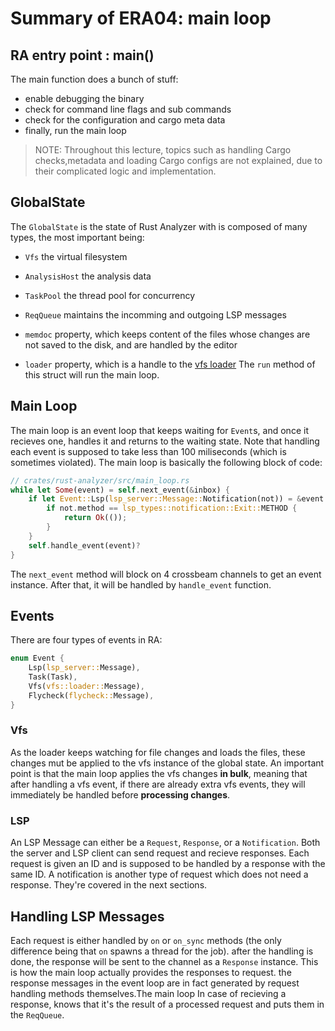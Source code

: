 # Summary of ERA04: main loop

## RA entry point : main()
The main function does a bunch of stuff:
* enable debugging the binary
* check for command line flags and sub commands
* check for the configuration and cargo meta data
* finally, run the main loop

> NOTE: Throughout this lecture, topics such as handling Cargo checks,metadata and loading Cargo configs are not explained, due to their complicated logic and implementation.

## GlobalState
The `GlobalState` is the state of Rust Analyzer with is composed of many types, the most important being: 
* `Vfs` the virtual filesystem
* `AnalysisHost` the analysis data
* `TaskPool` the thread pool for concurrency
* `ReqQueue` maintains the incomming and outgoing LSP messages

* `memdoc` property, which keeps content of the files whose changes are not saved to the disk, and are handled by the editor
* `loader` property, which is a handle to the [vfs loader](vfs_02.md)
The `run` method of this struct will run the main loop.

## Main Loop
The main loop is an event loop that keeps waiting for `Event`s, and once it recieves one, handles it and returns to the waiting state. Note that handling each event is supposed to take less than 100 miliseconds (which is sometimes violated). The main loop is basically the following block of code:
``` rust
// crates/rust-analyzer/src/main_loop.rs
while let Some(event) = self.next_event(&inbox) {
    if let Event::Lsp(lsp_server::Message::Notification(not)) = &event {
        if not.method == lsp_types::notification::Exit::METHOD {
            return Ok(());
        }
    }
    self.handle_event(event)?
}
```
The `next_event` method will block on 4 crossbeam channels to get an event instance. After that, it will be handled by `handle_event` function.

## Events
There are four types of events in RA:
``` rust
enum Event {
    Lsp(lsp_server::Message),
    Task(Task),
    Vfs(vfs::loader::Message),
    Flycheck(flycheck::Message),
}
```
### Vfs
As the loader keeps watching for file changes and loads the files, these changes mut be applied to the vfs instance of the global state. An important point is that the main loop applies the vfs changes **in bulk**, meaning that after handling a vfs event, if there are already extra vfs events, they will immediately be handled before **processing changes**.

### LSP
An LSP Message can either be a `Request`, `Response`, or a `Notification`. Both the server and LSP client can send request and recieve responses. Each request is given an ID and is supposed to be handled by a response with the same ID. A notification is another type of request which does not need a response. They're covered in the next sections.

## Handling LSP Messages
Each request is either handled by `on` or `on_sync` methods (the only difference being that `on` spawns a thread for the job). after the handling is done, the response will be sent to the channel as a `Response` instance. This is how the main loop actually provides the responses to request. the response messages in the event loop are in fact generated by request handling methods themselves.The main loop In case of recieving a response, knows that it's the result of a processed request and puts them in the `ReqQueue`.